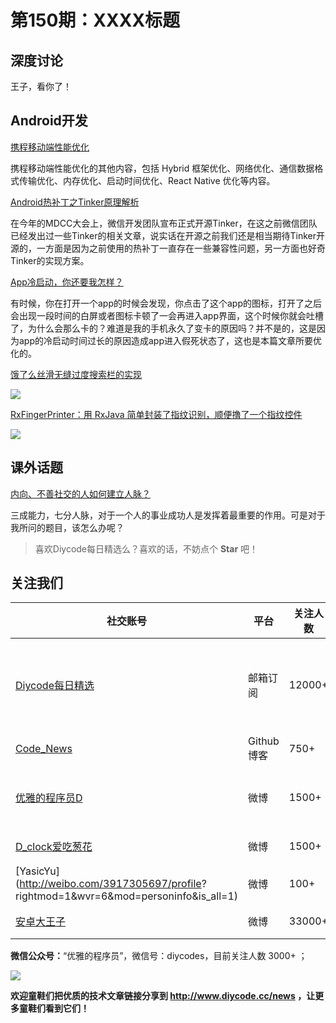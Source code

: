 # 第150期：XXXX标题

## 深度讨论

[]()

王子，看你了！

## Android开发

[携程移动端性能优化](http://geek.csdn.net/news/detail/132313)

携程移动端性能优化的其他内容，包括 Hybrid 框架优化、网络优化、通信数据格式传输优化、内存优化、启动时间优化、React Native 优化等内容。

[Android热补丁之Tinker原理解析](http://w4lle.github.io/2016/12/16/tinker/)

在今年的MDCC大会上，微信开发团队宣布正式开源Tinker，在这之前微信团队已经发出过一些Tinker的相关文章，说实话在开源之前我们还是相当期待Tinker开源的，一方面是因为之前使用的热补丁一直存在一些兼容性问题，另一方面也好奇Tinker的实现方案。

[App冷启动，你还要我怎样？](http://www.jianshu.com/p/84983a3bdbff)

有时候，你在打开一个app的时候会发现，你点击了这个app的图标，打开了之后会出现一段时间的白屏或者图标卡顿了一会再进入app界面，这个时候你就会吐槽了，为什么会那么卡的？难道是我的手机永久了变卡的原因吗？并不是的，这是因为app的冷启动时间过长的原因造成app进入假死状态了，这也是本篇文章所要优化的。

[饿了么丝滑无缝过度搜索栏的实现](https://gold.xitu.io/post/586a62ee61ff4b0057876094)

![](https://user-gold-cdn.xitu.io/2017/1/2/bd6f277ec335d3626577235e8a008108.gif)

[RxFingerPrinter：用 RxJava 简单封装了指纹识别，顺便撸了一个指纹控件](https://github.com/Zweihui/RxFingerPrinter)

![](https://github.com/Zweihui/RxFingerPrinter/raw/master/gif/ScreenShot.gif)

## 课外话题

[内向、不善社交的人如何建立人脉？](https://www.zhihu.com/question/20052781)

三成能力，七分人脉，对于一个人的事业成功人是发挥着最重要的作用。可是对于我所问的题目，该怎么办呢？

> 喜欢Diycode每日精选么？喜欢的话，不妨点个 **Star** 吧！

## 关注我们

| 社交账号  |  平台  | 关注人数 | 说明 |
| -------- | -------- | -------- | -------- |
| [Diycode每日精选](http://list.qq.com/cgi-bin/qf_invite?id=d469993d2c888e971c0fbb2309c4d84256968386b126b967)|   邮箱订阅  | 12000+ | 每日分享一次Android、iOS、Swfit技术干货  |
| [Code_News](https://github.com/DiyCodes/code_news) |    Github博客  |750+ | 每日邮件推送列表  |
| [优雅的程序员D](http://weibo.com/u/5891258264) |   微博  | 1500+ | 官方微博，每日分享开源信息  |
| [D_clock爱吃葱花](http://weibo.com/u/2480694892)  |   微博  | 1500+ | 日报发起人  |
|[YasicYu](http://weibo.com/3917305697/profile? rightmod=1&wvr=6&mod=personinfo&is_all=1)  |   微博  | 100+ | 日报发起人  |
|[安卓大王子](http://weibo.com/apkbus/)   |   微博  | 33000+ | 日报发起人  |

**微信公众号：**“优雅的程序员”，微信号：diycodes，目前关注人数 3000+ ；

![](http://upload-images.jianshu.io/upload_images/1846413-b42abfa70f909099.jpg?imageMogr2/auto-orient/strip%7CimageView2/2/w/1240)

**欢迎童鞋们把优质的技术文章链接分享到 http://www.diycode.cc/news ，让更多童鞋们看到它们！**